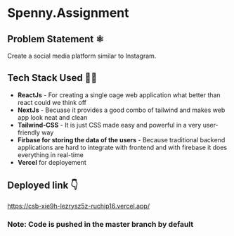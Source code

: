 # Spenny.Assignment

## Problem Statement ⚛️ 

Create a social media platform similar to Instagram.

## Tech Stack Used 👩‍💻

- **ReactJs** - For creating a single oage web application what better than react could we think off
- **NextJs** - Becuase it provides a good combo of tailwind and makes web app look neat and clean
- **Tailwind-CSS** - It is just CSS made easy and powerful in a very user-friendly way
- **Firbase for storing the data of the users** - Because traditional backend applications are hard to integrate with frontend and with firebase it does everything in real-time 
- **Vercel** for deployement

## Deployed link 👇

https://csb-xie9h-lezrysz5z-ruchip16.vercel.app/

### Note: Code is pushed in the master branch by default

